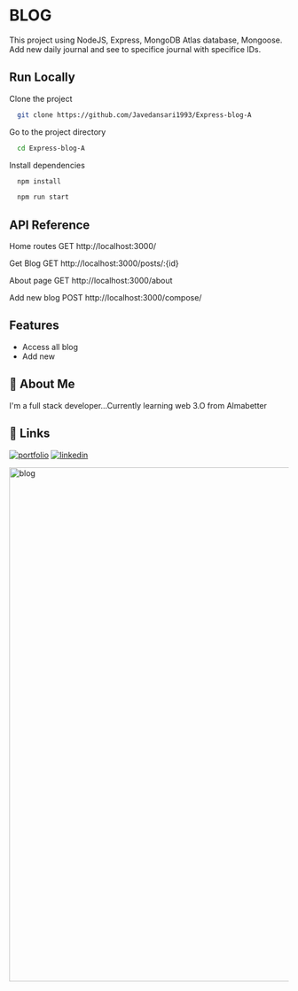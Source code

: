 
# BLOG
This project using NodeJS, Express, MongoDB Atlas database, Mongoose. Add new daily journal and see to specifice journal with specifice IDs.


## Run Locally

Clone the project

```bash
  git clone https://github.com/Javedansari1993/Express-blog-A
```

Go to the project directory

```bash
  cd Express-blog-A
```

Install dependencies

```bash
  npm install
```

```bash
  npm run start
```


## API Reference

Home routes
GET http://localhost:3000/

Get Blog
GET http://localhost:3000/posts/:{id}

About page
GET http://localhost:3000/about

Add new blog
POST http://localhost:3000/compose/




## Features

- Access all blog 
- Add new 



## 🚀 About Me
I'm a full stack developer...Currently learning web 3.O from Almabetter


## 🔗 Links
[![portfolio](https://img.shields.io/badge/my_portfolio-000?style=for-the-badge&logo=ko-fi&logoColor=white)](https://github.com/Javedansari1993)
[![linkedin](https://img.shields.io/badge/linkedin-0A66C2?style=for-the-badge&logo=linkedin&logoColor=white)](https://www.linkedin.com/in/javed-ansari-07a327154/)

<img width="928" alt="blog" src="https://user-images.githubusercontent.com/110160515/213906705-a65e5263-5fda-4d3a-9061-0215cb59bf7c.png">


